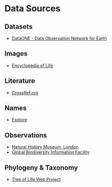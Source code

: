 <!-- TITLE: Data Sources -->
<!-- SUBTITLE: A quick summary of Data Sources -->
# Data Sources
## Datasets
* [DataONE - Data Observation Network for Earth](https://www.dataone.org/)
## Images
* [Encyclopedia of Life](http://www.eol.org)
## Literature
* [CrossRef.org](https://www.crossref.org/services/metadata-delivery/rest-api/)
## Names
* [Explore](/a-part-of-nature/exploration/names#sources)
## Observations
* [Natural History Museum, London](http://data.nhm.ac.uk/)
* [Global Biodiversity Information Facility](https://www.gbif.org/)
## Phylogeny & Taxonomy
* [Tree of Life Web Project](http://tolweb.org/tree/)

